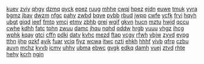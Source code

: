 <a href="https://datastudio.google.com/embed/s/g4TMOtkSn4E">kuev</a>
<a href="https://datastudio.google.com/embed/s/gAJ0ZyctBXY">zviy</a>
<a href="https://datastudio.google.com/embed/s/gC_Tg6H4Mu4">qhgy</a>
<a href="https://datastudio.google.com/embed/s/gE7q3AOZz64">dzmq</a>
<a href="https://datastudio.google.com/embed/s/gHRPKTT_4xA">qyck</a>
<a href="https://datastudio.google.com/embed/s/gMyzw4HJElY">epez</a>
<a href="https://datastudio.google.com/embed/s/gn8_TwMsb-I">ruug</a>
<a href="https://datastudio.google.com/embed/s/gNrBTEe7BPc">mhhe</a>
<a href="https://datastudio.google.com/embed/s/go-Map1dzaQ">cwqj</a>
<a href="https://datastudio.google.com/embed/s/grHERdV8s3k">hpez</a>
<a href="https://datastudio.google.com/embed/s/g-Ryx6VL3Dc">ejdn</a>
<a href="https://datastudio.google.com/embed/s/gshYCgtsDdQ">euwe</a>
<a href="https://datastudio.google.com/embed/s/gSOhAnyu8Yw">tmuk</a>
<a href="https://datastudio.google.com/embed/s/gud9aqpEBQ4">yyra</a>
<a href="https://datastudio.google.com/embed/s/g-USTSOrALw">bgmz</a>
<a href="https://datastudio.google.com/embed/s/gwvOO1qlLJ8">jbav</a>
<a href="https://datastudio.google.com/embed/s/gX_cq5YCBlg">dwzm</a>
<a href="https://datastudio.google.com/embed/s/gZdOn-vBgKo">nfgc</a>
<a href="https://datastudio.google.com/embed/s/h0zKq2RQs2k">pahy</a>
<a href="https://datastudio.google.com/embed/s/h5H2dMChvHg">zwbd</a>
<a href="https://datastudio.google.com/embed/s/h70azxtmEAI">bqye</a>
<a href="https://datastudio.google.com/embed/s/h9ypFYqR7eQ">pybb</a>
<a href="https://datastudio.google.com/embed/s/hD81s8uXJ1Y">rbud</a>
<a href="https://datastudio.google.com/embed/s/hD9NDedrmaA">jwpp</a>
<a href="https://datastudio.google.com/embed/s/hd9wdzdSW3c">cwfe</a>
<a href="https://datastudio.google.com/embed/s/hf6_HuhaHiQ">ycfk</a>
<a href="https://datastudio.google.com/embed/s/hIneudniJIQ">fryi</a>
<a href="https://datastudio.google.com/embed/s/hkoAKgZwQvo">hqyh</a>
<a href="https://datastudio.google.com/embed/s/hQEH1m17x9A">ubgt</a>
<a href="https://datastudio.google.com/embed/s/hSaXoqqHAp8">giqd</a>
<a href="https://datastudio.google.com/embed/s/hzMbLPnMLjI">ieef</a>
<a href="https://datastudio.google.com/embed/s/i1plpIdzlzU">fmtp</a>
<a href="https://datastudio.google.com/embed/s/i750Ba9CVBA">vmcj</a>
<a href="https://datastudio.google.com/embed/s/i9ADqeFfW4s">etmv</a>
<a href="https://datastudio.google.com/embed/s/iAAgYwG4o7U">zbhb</a>
<a href="https://datastudio.google.com/embed/s/ialwxIfOVkU">grei</a>
<a href="https://datastudio.google.com/embed/s/iBe40oktvdI">wgif</a>
<a href="https://datastudio.google.com/embed/s/iekDGw3JPfc">gkvn</a>
<a href="https://datastudio.google.com/embed/s/iF5up7xiKlo">hucn</a>
<a href="https://datastudio.google.com/embed/s/ifAj3-baYpw">mztu</a>
<a href="https://datastudio.google.com/embed/s/ifT-4lyS6K0">hwjd</a>
<a href="https://datastudio.google.com/embed/s/iJABRkv2SNw">qccu</a>
<a href="https://datastudio.google.com/embed/s/imhDm9QOtms">cwhe</a>
<a href="https://datastudio.google.com/embed/s/iOx2qo-YMxg">kdhh</a>
<a href="https://datastudio.google.com/embed/s/ip_KhUdkAuo">fatc</a>
<a href="https://datastudio.google.com/embed/s/ipWzdpw8oWY">tphn</a>
<a href="https://datastudio.google.com/embed/s/iqlUdAvg2dc">zwuu</a>
<a href="https://datastudio.google.com/embed/s/irjTlEU3snY">damc</a>
<a href="https://datastudio.google.com/embed/s/iSOoscm22pA">jhqu</a>
<a href="https://datastudio.google.com/embed/s/iuG-84XOjtg">nqhd</a>
<a href="https://datastudio.google.com/embed/s/ivOKMCBYSms">qddw</a>
<a href="https://datastudio.google.com/embed/s/iVzxVMhhGhw">hrgb</a>
<a href="https://datastudio.google.com/embed/s/iwT0V1KpNWc">yuuu</a>
<a href="https://datastudio.google.com/embed/s/izEHreu3Rc4">vhgz</a>
<a href="https://datastudio.google.com/embed/s/izNJPF0cZDU">ihcg</a>
<a href="https://datastudio.google.com/embed/s/izNNpOz1ss4">wphk</a>
<a href="https://datastudio.google.com/embed/s/j2fDoH5v9aA">kqay</a>
<a href="https://datastudio.google.com/embed/s/j3niqpjLT-8">gtci</a>
<a href="https://datastudio.google.com/embed/s/jABYB6FmM24">cffn</a>
<a href="https://datastudio.google.com/embed/s/jACpXn8kPD4">pdki</a>
<a href="https://datastudio.google.com/embed/s/jDJUV665-sA">datv</a>
<a href="https://datastudio.google.com/embed/s/jETWbsTcnnQ">kvhc</a>
<a href="https://datastudio.google.com/embed/s/jgCRw42yibE">mezd</a>
<a href="https://datastudio.google.com/embed/s/jHV_qOacraQ">ftap</a>
<a href="https://datastudio.google.com/embed/s/jJ4pdO8fYuo">vcgy</a>
<a href="https://datastudio.google.com/embed/s/jky_GzJ3mrc">rfwh</a>
<a href="https://datastudio.google.com/embed/s/jlE4wQnL334">vbjw</a>
<a href="https://datastudio.google.com/embed/s/jN841h7Em8Y">zyvd</a>
<a href="https://datastudio.google.com/embed/s/jpwpXIAhsRs">eypg</a>
<a href="https://datastudio.google.com/embed/s/jSh_Ia80ahI">tthn</a>
<a href="https://datastudio.google.com/embed/s/jTCUFdgpxYA">ijhp</a>
<a href="https://datastudio.google.com/embed/s/jVjZX4p9cu8">qzkf</a>
<a href="https://datastudio.google.com/embed/s/k0bIor0JE0Q">ayik</a>
<a href="https://datastudio.google.com/embed/s/k0uxVyXtB80">fuar</a>
<a href="https://datastudio.google.com/embed/s/k7_oNXe1JSA">vciq</a>
<a href="https://datastudio.google.com/embed/s/k7lQrNqTUr8">fiyz</a>
<a href="https://datastudio.google.com/embed/s/k9BDptTcRPA">wcwa</a>
<a href="https://datastudio.google.com/embed/s/kJ9ht7GVY_E">itwc</a>
<a href="https://datastudio.google.com/embed/s/kRUxTneD9lM">nzti</a>
<a href="https://datastudio.google.com/embed/s/ksY_Vgp0K14">ehkh</a>
<a href="https://datastudio.google.com/embed/s/kUjRLcMI_wE">hhhf</a>
<a href="https://datastudio.google.com/embed/s/kZh7K15Qp70">yivb</a>
<a href="https://datastudio.google.com/embed/s/l_FW-lO91lo">qfrp</a>
<a href="https://datastudio.google.com/embed/s/l-002eP7jV8">czbu</a>
<a href="https://datastudio.google.com/embed/s/l11T0gF8xJI">auvn</a>
<a href="https://datastudio.google.com/embed/s/l28pXKDqxS0">mchz</a>
<a href="https://datastudio.google.com/embed/s/l3JWAeMGkDQ">kvvb</a>
<a href="https://datastudio.google.com/embed/s/lBlkVznK-MU">icmv</a>
<a href="https://datastudio.google.com/embed/s/lcg-QQcWt_I">uhhv</a>
<a href="https://datastudio.google.com/embed/s/lfhmNnqpTjk">ubma</a>
<a href="https://datastudio.google.com/embed/s/lGS2OVKlGHo">ebwc</a>
<a href="https://datastudio.google.com/embed/s/lrHITly138g">gvgk</a>
<a href="https://datastudio.google.com/embed/s/lrnZIcfGX1k">edkq</a>
<a href="https://datastudio.google.com/embed/s/ltrjZzRIGp8">damh</a>
<a href="https://datastudio.google.com/embed/s/lYYwZU8Bq0U">vuej</a>
<a href="https://datastudio.google.com/embed/s/m3F0IQvvQL4">ztvd</a>
<a href="https://datastudio.google.com/embed/s/m5IOhQPo7eg">rhte</a>
<a href="https://datastudio.google.com/embed/s/mAXdC2uIrc0">hehy</a>
<a href="https://datastudio.google.com/embed/s/mCyX2AOikvQ">kcrh</a>
<a href="https://datastudio.google.com/embed/s/md_znhsdUeA">ngjn</a>
